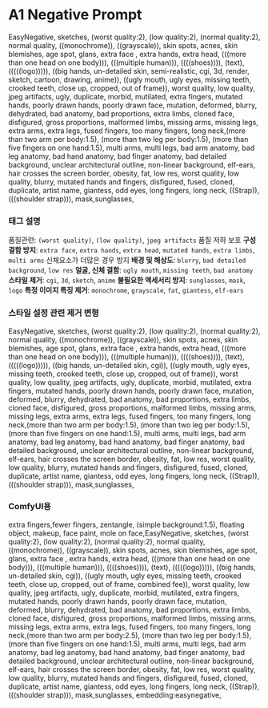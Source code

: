 
# A1 Negative Prompt
EasyNegative, sketches, (worst quality:2), (low quality:2), (normal quality:2), normal quality, ((monochrome)), ((grayscale)), skin spots, acnes, skin blemishes, age spot, glans, extra face , extra hands, extra head, (((more than one head on one body))), (((multiple human))), ((((shoes)))), (text), (((((logo))))), ((big hands, un-detailed skin, semi-realistic, cgi, 3d, render, sketch, cartoon, drawing, anime)), ((ugly mouth, ugly eyes, missing teeth, crooked teeth, close up, cropped, out of frame)), worst quality, low quality, jpeg artifacts, ugly, duplicate, morbid, mutilated, extra fingers, mutated hands, poorly drawn hands, poorly drawn face, mutation, deformed, blurry, dehydrated, bad anatomy, bad proportions, extra limbs, cloned face, disfigured, gross proportions, malformed limbs, missing arms, missing legs, extra arms, extra legs, fused fingers, too many fingers, long neck,(more than two arm per body:1.5), (more than two leg per body:1.5), (more than five fingers on one hand:1.5), multi arms, multi legs, bad arm anatomy, bad leg anatomy, bad hand anatomy, bad finger anatomy, bad detailed background, unclear architectural outline, non-linear background, elf-ears, hair crosses the screen border, obesity, fat, low res, worst quality, low quality, blurry, mutated hands and fingers, disfigured, fused, cloned, duplicate, artist name, giantess, odd eyes, long fingers, long neck, ((Strap)), (((shoulder strap))), mask,sunglasses,

### 태그 설명
품질관련: `(worst quality)`, `(low quality)`, `jpeg artifacts` 품질 저하 보호
**구성 결함 방지**: `extra face`, `extra hands`, `extra head`, `mutated hands`, `extra limbs`, `multi arms` 신체요소가 더많은 경우 방지
**배경 및 해상도**: `blurry`, `bad detailed background`, `low res`
**얼굴, 신체 결함**: `ugly mouth`, `missing teeth`, `bad anatomy`
**스타일 제거**: `cgi`, `3d`, `sketch`, `anime`
**불필요한 액세서리 방지**: `sunglasses`, `mask`, `logo`
**특정 이미지 특징 제거**: `monochrome`, `grayscale`, `fat`, `giantess`, `elf-ears`

### 스타일 설정 관련 제거 변형
EasyNegative, sketches, (worst quality:2), (low quality:2), (normal quality:2), normal quality, ((monochrome)), ((grayscale)), skin spots, acnes, skin blemishes, age spot, glans, extra face , extra hands, extra head, (((more than one head on one body))), (((multiple human))), ((((shoes)))), (text), (((((logo))))), ((big hands, un-detailed skin, cgi)), ((ugly mouth, ugly eyes, missing teeth, crooked teeth, close up, cropped, out of frame)), worst quality, low quality, jpeg artifacts, ugly, duplicate, morbid, mutilated, extra fingers, mutated hands, poorly drawn hands, poorly drawn face, mutation, deformed, blurry, dehydrated, bad anatomy, bad proportions, extra limbs, cloned face, disfigured, gross proportions, malformed limbs, missing arms, missing legs, extra arms, extra legs, fused fingers, too many fingers, long neck,(more than two arm per body:1.5), (more than two leg per body:1.5), (more than five fingers on one hand:1.5), multi arms, multi legs, bad arm anatomy, bad leg anatomy, bad hand anatomy, bad finger anatomy, bad detailed background, unclear architectural outline, non-linear background, elf-ears, hair crosses the screen border, obesity, fat, low res, worst quality, low quality, blurry, mutated hands and fingers, disfigured, fused, cloned, duplicate, artist name, giantess, odd eyes, long fingers, long neck, ((Strap)), (((shoulder strap))), mask,sunglasses,

### ComfyUI용
extra fingers,fewer fingers, zentangle, (simple background:1.5), floating object, makeup, face paint, mole on face,EasyNegative, sketches, (worst quality:2), (low quality:2), (normal quality:2), normal quality, ((monochrome)), ((grayscale)), skin spots, acnes, skin blemishes, age spot, glans, extra face , extra hands, extra head, (((more than one head on one body))), (((multiple human))), ((((shoes)))), (text), (((((logo))))), ((big hands, un-detailed skin, cgi)), ((ugly mouth, ugly eyes, missing teeth, crooked teeth, close up, cropped, out of frame, combined fee)), worst quality, low quality, jpeg artifacts, ugly, duplicate, morbid, mutilated, extra fingers, mutated hands, poorly drawn hands, poorly drawn face, mutation, deformed, blurry, dehydrated, bad anatomy, bad proportions, extra limbs, cloned face, disfigured, gross proportions, malformed limbs, missing arms, missing legs, extra arms, extra legs, fused fingers, too many fingers, long neck,(more than two arm per body:2.5), (more than two leg per body:1.5), (more than five fingers on one hand:1.5), multi arms, multi legs, bad arm anatomy, bad leg anatomy, bad hand anatomy, bad finger anatomy, bad detailed background, unclear architectural outline, non-linear background, elf-ears, hair crosses the screen border, obesity, fat, low res, worst quality, low quality, blurry, mutated hands and fingers, disfigured, fused, cloned, duplicate, artist name, giantess, odd eyes, long fingers, long neck, ((Strap)), (((shoulder strap))), mask,sunglasses, embedding:easynegative, 